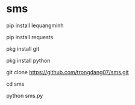 # sms
pip install lequangminh

pip install requests

pkg install git

pkg install python

git clone https://github.com/trongdang07/sms.git

cd sms

python sms.py
